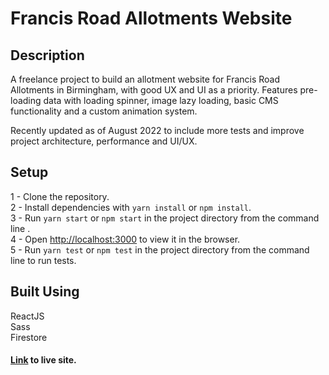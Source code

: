 # Francis Road Allotments Website

## Description
A freelance project to build an allotment website for Francis Road Allotments in Birmingham, with good UX and UI as a priority.
Features pre-loading data with loading spinner, image lazy loading, basic CMS functionality and a custom animation system.

Recently updated as of August 2022 to include more tests and improve project architecture, performance and UI/UX.

## Setup
1 - Clone the repository.\
2 - Install dependencies with ```yarn install``` or ```npm install```.\
3 - Run ```yarn start``` or ```npm start``` in the project directory from the command line .\
4 - Open [http://localhost:3000](http://localhost:3000) to view it in the browser.\
5 - Run ```yarn test``` or ```npm test``` in the project directory from the command line to run tests.

## Built Using
ReactJS\
Sass\
Firestore

#### [Link](https://francisroadallotments.co.uk/) to live site.
